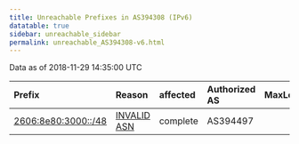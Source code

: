 ```yaml
---
title: Unreachable Prefixes in AS394308 (IPv6)
datatable: true
sidebar: unreachable_sidebar
permalink: unreachable_AS394308-v6.html
---
```


Data as of 2018-11-29 14:35:00 UTC


<div class="datatable-begin"></div>

| Prefix                                                           | Reason                                                                                                      | affected   | Authorized AS   |   MaxLength | Anchor                           |   unreachable /48s |
|:-----------------------------------------------------------------|:------------------------------------------------------------------------------------------------------------|:-----------|:----------------|------------:|:---------------------------------|-------------------:|
| [2606:8e80:3000::/48](https://stat.ripe.net/2606:8e80:3000::/48) | [INVALID ASN](https://rpki-validator.ripe.net/announcement-preview?asn=AS394308&prefix=2606:8e80:3000::/48) | complete   | AS394497        |          32 | [ARIN](unreachable_ARIN-v6.html) |                  1 |

<div class="datatable-end"></div>